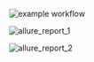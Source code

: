 ![example workflow](https://github.com/Inaba1995/test_selenide_card_replan/actions/workflows/gradle.yml/badge.svg)

![allure_report_1](https://github.com/Inaba1995/allure/assets/149956151/fcd24a18-9ca4-4ccf-8810-f476058faae4)

![allure_report_2](https://github.com/Inaba1995/allure/assets/149956151/620a404e-c4ce-4892-83f2-17e34c3bd1db)
